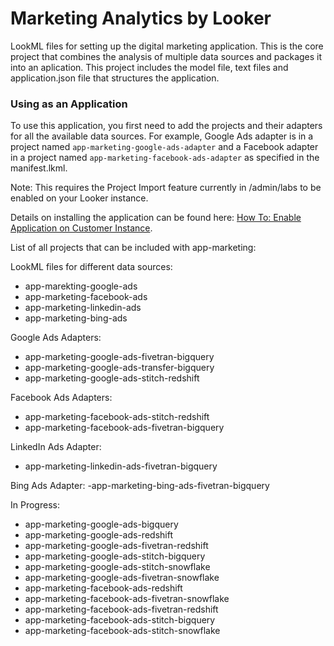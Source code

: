 # Marketing Analytics by Looker

LookML files for setting up the digital marketing application. This is the core project that combines the analysis of multiple data sources and packages it into an aplication. This project includes the model file, text files and application.json file that structures the application.

### Using as an Application

To use this application, you first need to add the projects and their adapters for all the available data sources. For example, Google Ads adapter is in a project named `app-marketing-google-ads-adapter` and a Facebook adapter in a project named `app-marketing-facebook-ads-adapter` as specified in the manifest.lkml.

Note: This requires the Project Import feature currently in /admin/labs to be enabled on your Looker instance.


Details on installing the application can be found here: [How To: Enable Application on Customer Instance](https://docs.google.com/document/d/15g5Xhr1YziFKeYvZkGYIDj94WyilJ08aT9RA-JLc9YQ).

List of all projects that can be included with app-marketing:

LookML files for different data sources:
- app-marekting-google-ads
- app-marketing-facebook-ads
- app-marketing-linkedin-ads
- app-marketing-bing-ads

Google Ads Adapters:
- app-marketing-google-ads-fivetran-bigquery
- app-marketing-google-ads-transfer-bigquery
- app-marketing-google-ads-stitch-redshift

Facebook Ads Adapters:
- app-marketing-facebook-ads-stitch-redshift
- app-marketing-facebook-ads-fivetran-bigquery

LinkedIn Ads Adapter:
- app-marketing-linkedin-ads-fivetran-bigquery

Bing Ads Adapter:
-app-marketing-bing-ads-fivetran-bigquery

In Progress:
- app-marketing-google-ads-bigquery
- app-marketing-google-ads-redshift
- app-marketing-google-ads-fivetran-redshift
- app-marketing-google-ads-stitch-bigquery
- app-marketing-google-ads-stitch-snowflake
- app-marketing-google-ads-fivetran-snowflake
- app-marketing-facebook-ads-redshift
- app-marketing-facebook-ads-fivetran-snowflake
- app-marketing-facebook-ads-fivetran-redshift
- app-marketing-facebook-ads-stitch-bigquery
- app-marketing-facebook-ads-stitch-snowflake
